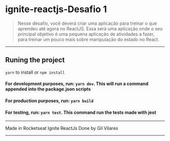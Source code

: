 # ignite-reactjs-Desafio 1
> Nesse desafio, você deverá criar uma aplicação para treinar o que aprendeu até agora no ReactJS. Essa será uma aplicação onde o seu principal objetivo é uma pequena aplicação de atividades a fazer, para treinar um pouco mais sobre manipulação do estado no React.

---
## Runing the project
`yarn` to install or `npm install`

#### For development purposes, run: `yarn dev`. This will run a command appended into the **package.json** scripts

#### For production purposes, run: `yarn build`

#### For testing, run: `yarn test`. This command run the tests made with jest
---


Made in Rocketseat Ignite ReactJs
Done by Gil Vilares

---

